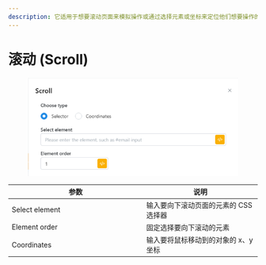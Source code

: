 ```yaml
---
description: 它适用于想要滚动页面来模拟操作或通过选择元素或坐标来定位他们想要操作的下一个元素，您需要确定该位置的坐标。
---
```


# 滚动 (Scroll)

<figure><img src="../../.gitbook/assets/image (2) (1) (1) (1) (1) (1) (1) (1).png" alt=""><figcaption></figcaption></figure>

<table><thead><tr><th width="258">参数</th><th>说明</th></tr></thead><tbody><tr><td>Select element</td><td>输入要向下滚动页面的元素的 CSS 选择器</td></tr><tr><td>Element order</td><td>固定选择要向下滚动的元素</td></tr><tr><td>Coordinates </td><td>输入要将鼠标移动到的对象的 x、y 坐标</td></tr></tbody></table>
